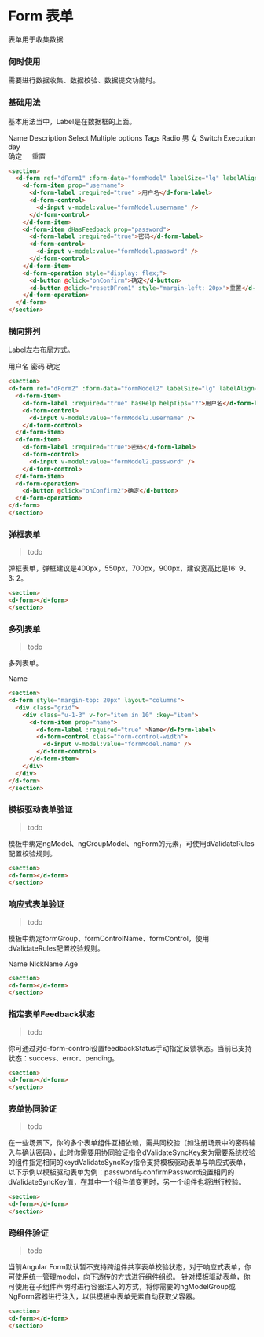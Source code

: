 # Form 表单

表单用于收集数据

### 何时使用

需要进行数据收集、数据校验、数据提交功能时。

### 基础用法

基本用法当中，Label是在数据框的上面。

<section>
  <d-form ref="dForm1" :form-data="formModel" labelSize="lg" labelAlign="end" layout="vertical" style="margin-top: 20px" @submit="onConfirm">
    <d-form-item prop="name">
      <d-form-label :required="true" >Name</d-form-label>
      <d-form-control>
        <d-input v-model:value="formModel.name" />
      </d-form-control>
    </d-form-item>
    <d-form-item prop="description">
      <d-form-label>Description</d-form-label>
      <d-form-control>
        <d-input v-model:value="formModel.description" />
      </d-form-control>
    </d-form-item>
    <d-form-item prop="select">
      <d-form-label :required="true">Select</d-form-label>
      <d-form-control>
        <d-select v-model="formModel.select" :options="baseSelectOptions" placeholder="这是默认选择框"></d-select>
      </d-form-control>
    </d-form-item>
    <d-form-item prop="multipleOptions">
      <d-form-label>Multiple options</d-form-label>
      <d-form-control>
        <d-input v-model:value="formModel.multipleOptions" />
      </d-form-control>
    </d-form-item>
    <d-form-item prop="tags">
      <d-form-label>Tags</d-form-label>
      <d-form-control>
        <d-tag-input
          v-model:tags="formModel.tags"
          v-model:suggestionList="suggestionList"
          display-property="name"
          placeholder="请输入名字"
          no-data="暂无数据"
        ></d-tag-input>
      </d-form-control>
    </d-form-item>
    <d-form-item prop="radio">
      <d-form-label>Radio</d-form-label>
      <d-form-control>
        <d-radio v-model="formModel.radio" value="0">
          男
        </d-radio>
        <d-radio v-model="formModel.radio" value="1">
          女
        </d-radio>
      </d-form-control>
    </d-form-item>
    <d-form-item prop="switch">
      <d-form-label>Switch</d-form-label>
      <d-form-control>
        <d-switch v-model:checked="formModel.switch"></d-switch>
      </d-form-control>
    </d-form-item>
    <d-form-item prop="executionDay">
      <d-form-label>Execution day</d-form-label>
      <d-form-control>
        <d-checkbox label="Checked" :isShowTitle="false" v-model:checked="formModel.executionDay"> </d-checkbox>
      </d-form-control>
    </d-form-item>
    <d-form-operation style="display: flex;">
      <d-button @click="onConfirm">确定</d-button>
      <d-button @click="resetDFrom1" style="margin-left: 20px">重置</d-button>
    </d-form-operation>
  </d-form>
</section>

```html
<section>
  <d-form ref="dForm1" :form-data="formModel" labelSize="lg" labelAlign="end" layout="vertical" style="margin-top: 20px" @submit="onConfirm">
    <d-form-item prop="username">
      <d-form-label :required="true" >用户名</d-form-label>
      <d-form-control>
        <d-input v-model:value="formModel.username" />
      </d-form-control>
    </d-form-item>
    <d-form-item dHasFeedback prop="password">
      <d-form-label :required="true">密码</d-form-label>
      <d-form-control>
        <d-input v-model:value="formModel.password" />
      </d-form-control>
    </d-form-item>
    <d-form-operation style="display: flex;">
      <d-button @click="onConfirm">确定</d-button>
      <d-button @click="resetDFrom1" style="margin-left: 20px">重置</d-button>
    </d-form-operation>
  </d-form>
</section>
```

### 横向排列

Label左右布局方式。

<section>
<d-form ref="dForm2" :form-data="formModel2" labelSize="lg" labelAlign="start" layout="horizontal" style="margin-top: 20px">
  <d-form-item>
    <d-form-label :required="true" hasHelp helpTips="?">用户名</d-form-label>
    <d-form-control>
      <d-input v-model:value="formModel2.username" />
    </d-form-control>
  </d-form-item>
  <d-form-item>
    <d-form-label :required="true">密码</d-form-label>
    <d-form-control>
      <d-input v-model:value="formModel2.password" />
    </d-form-control>
  </d-form-item>
  <d-form-operation>
    <d-button @click="onConfirm2">确定</d-button>
  </d-form-operation>
</d-form>
</section>


```html
<section>
<d-form ref="dForm2" :form-data="formModel2" labelSize="lg" labelAlign="start" layout="horizontal" style="margin-top: 20px">
  <d-form-item>
    <d-form-label :required="true" hasHelp helpTips="?">用户名</d-form-label>
    <d-form-control>
      <d-input v-model:value="formModel2.username" />
    </d-form-control>
  </d-form-item>
  <d-form-item>
    <d-form-label :required="true">密码</d-form-label>
    <d-form-control>
      <d-input v-model:value="formModel2.password" />
    </d-form-control>
  </d-form-item>
  <d-form-operation>
    <d-button @click="onConfirm2">确定</d-button>
  </d-form-operation>
</d-form>
</section>
```

### 弹框表单

> todo

弹框表单，弹框建议是400px，550px，700px，900px，建议宽高比是16: 9、3: 2。

<section>
<d-form style="margin-top: 20px">

</d-form>
</section>


```html
<section>
<d-form></d-form>
</section>
```

### 多列表单

> todo

多列表单。

<section>
<d-form style="margin-top: 20px" layout="columns">
  <div class="grid">
    <div class="u-1-3" v-for="item in 10" :key="item">
      <d-form-item prop="name">
        <d-form-label :required="true" >Name</d-form-label>
        <d-form-control class="form-control-width">
          <d-input v-model:value="formModel.name" />
        </d-form-control>
      </d-form-item>
    </div>
  </div>
</d-form>
</section>


```html
<section>
<d-form style="margin-top: 20px" layout="columns">
  <div class="grid">
    <div class="u-1-3" v-for="item in 10" :key="item">
      <d-form-item prop="name">
        <d-form-label :required="true" >Name</d-form-label>
        <d-form-control class="form-control-width">
          <d-input v-model:value="formModel.name" />
        </d-form-control>
      </d-form-item>
    </div>
  </div>
</d-form>
</section>
```

### 模板驱动表单验证

> todo

模板中绑定ngModel、ngGroupModel、ngForm的元素，可使用dValidateRules配置校验规则。

<section>
<d-form style="margin-top: 20px">

</d-form>
</section>


```html
<section>
<d-form></d-form>
</section>
```

### 响应式表单验证

> todo

模板中绑定formGroup、formControlName、formControl，使用dValidateRules配置校验规则。

<section>
<d-form :form-data="validateFormModel" style="margin-top: 20px" :rules="rules">
  <d-form-item prop="name">
    <d-form-label :required="true" >Name</d-form-label>
    <d-form-control>
      <d-input v-model:value="validateFormModel.name" />
    </d-form-control>
  </d-form-item>
  <d-form-item prop="nickname">
    <d-form-label :required="true" >NickName</d-form-label>
    <d-form-control>
      <d-input v-model:value="validateFormModel.nickname" />
    </d-form-control>
  </d-form-item>
  <d-form-item prop="age">
    <d-form-label :required="true" >Age</d-form-label>
    <d-form-control>
      <d-input v-model:value="validateFormModel.age" />
    </d-form-control>
  </d-form-item>
</d-form>
</section>


```html
<section>
<d-form></d-form>
</section>
```

### 指定表单Feedback状态

> todo

你可通过对d-form-control设置feedbackStatus手动指定反馈状态。当前已支持状态：success、error、pending。

<section>
<d-form style="margin-top: 20px">

</d-form>
</section>


```html
<section>
<d-form></d-form>
</section>
```

### 表单协同验证

> todo

在一些场景下，你的多个表单组件互相依赖，需共同校验（如注册场景中的密码输入与确认密码），此时你需要用协同验证指令dValidateSyncKey来为需要系统校验的组件指定相同的keydValidateSyncKey指令支持模板驱动表单与响应式表单，以下示例以模板驱动表单为例：password与confirmPassword设置相同的dValidateSyncKey值，在其中一个组件值变更时，另一个组件也将进行校验。

<section>
<d-form style="margin-top: 20px">

</d-form>
</section>


```html
<section>
<d-form></d-form>
</section>
```

### 跨组件验证

> todo

当前Angular Form默认暂不支持跨组件共享表单校验状态，对于响应式表单，你可使用统一管理model，向下透传的方式进行组件组织。
针对模板驱动表单，你可使用在子组件声明时进行容器注入的方式，将你需要的ngModelGroup或NgForm容器进行注入，以供模板中表单元素自动获取父容器。

<section>
<d-form style="margin-top: 20px">

</d-form>
</section>


```html
<section>
<d-form></d-form>
</section>
```

<script lang="ts">
import { defineComponent, ref, reactive, toRef, toRefs, onMounted } from 'vue';
import DFormLabel from '../../../devui/form/src/form-label/form-label';
import DFormItem from '../../../devui/form/src/form-item/form-item';
import DFormControl from '../../../devui/form/src/form-control/form-control';
import DFormOperation from '../../../devui/form/src/form-operation/form-operation';


interface IFormModel {
  username: string,
  password: string,
}

export default defineComponent({
  // name: 'DFormDemo',
  components: {DFormLabel, DFormItem, DFormControl, DFormOperation},
  props: {
  },
  setup(props, ctx) {


    let formModel: IFormModel = reactive({
      name: 'AlanLee',
      description: '',
      select: '',
      multipleOptions: '',
      tags: [{name: 'Option1'}],
      radio: 0,
      radio2: 1,
      switch: false,
      executionDay: true,
    });

    let formModel2: IFormModel = reactive({
      username: 'haha2'
    });

    let validateFormModel: IFormModel = reactive({
      name: 'AlanLee',
      nickname: 'AlanLee97',
      age: 24,
    });

    // console.log('form formModel', formModel);

    const dForm1 = ref(null);
    const dForm2 = ref(null);


    onMounted(() => {
      // console.log('dForm1', dForm1.value);
      // console.log('dForm2', dForm2.value);

    });



    const onInputChange = (e: any) => {
      console.log('form onInputChange', e);
      // text.value = e;
      
    }

    const onUpdateValue = (e: any) => {
      console.log('form onUpdateValue', e);
      // formModel.username = e;
      
    }

    // const username = toRefs(formModel);

    const onConfirm = () => {
      console.log('form md onConfirm', formModel);
    }

    const onConfirm2 = () => {
      console.log('form md onConfirm2', toRefs(formModel2));
    }

    const resetDFrom1 = () => {
      dForm1.value.resetFormFields();
    }

    const baseSelectOptions = reactive([
      'Option1','Option2','Option3'
    ])

    const suggestionList = reactive([
      {name: 'Option1'},
      {name: 'Option2'},
      {name: 'Option3'},
    ]);

    const rules = reactive({
      name: [{ required: true, message: '不能为空', trigger: 'blur'}],
      nickname: { required: true, message: '不能为空', trigger: 'blur'},
      age: [
        { 
          required: true, 
          message: '年龄不能小于0', 
          trigger: 'blur',
          validator: (rule, value) => value > 0
        },
        { 
          required: true, 
          message: '年龄不能大于120', 
          trigger: 'input',
          validator: (rule, value) => value < 120
        }
      ],

    })

    return {
      formModel,
      formModel2,
      onInputChange,
      onConfirm,
      onConfirm2,
      onUpdateValue,
      resetDFrom1,
      dForm1,
      dForm2,
      baseSelectOptions,
      suggestionList,
      rules,
      validateFormModel,
    }
  }
})
</script>

<style lang="scss">

.grid {
  display: flex;
  width: 100%;
  flex-wrap: wrap;

  .u-1-3 {
    width: 33.3%
  }

  .form-control-width {
    width: 160px;
  }
}

</style>


